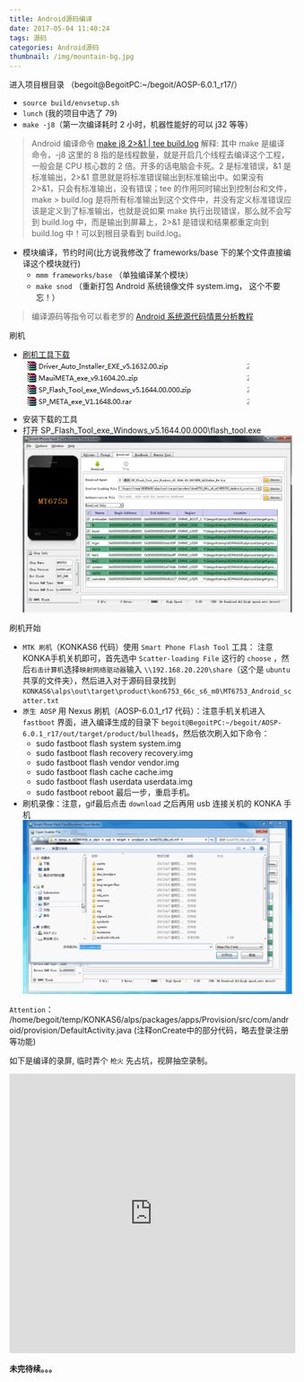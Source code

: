 ```yaml
---
title: Android源码编译
date: 2017-05-04 11:40:24
tags: 源码
categories: Android源码
thumbnail: /img/mountain-bg.jpg
---
```


进入项目根目录 （begoit@BegoitPC:~/begoit/AOSP-6.0.1_r17/）
- `source build/envsetup.sh`
- `lunch` (我的项目中选了 79)
- `make -j8`（第一次编译耗时 2 小时，机器性能好的可以 j32 等等）
 > Android 编译命令 [make j8 2>&1 | tee build.log](http://www.cnblogs.com/ifzy/p/3854560.html) 解释: 其中 make 是编译命令，-j8 这里的 8 指的是线程数量，就是开启几个线程去编译这个工程，一般会是 CPU 核心数的 2 倍。开多的话电脑会卡死。2 是标准错误，&1 是标准输出，2>&1 意思就是将标准错误输出到标准输出中。如果没有 2>&1，只会有标准输出，没有错误；tee 的作用同时输出到控制台和文件，make > build.log  是将所有标准输出到这个文件中，并没有定义标准错误应该是定义到了标准输出，也就是说如果 make 执行出现错误，那么就不会写到 build.log 中，而是输出到屏幕上，2>&1 是错误和结果都重定向到 build.log 中！可以到根目录看到 build.log。
- 模块编译，节约时间(比方说我修改了 frameworks/base 下的某个文件直接编译这个模块就行)
  - `mmm frameworks/base` （单独编译某个模块）
  - `make snod` （重新打包 Android 系统镜像文件 system.img， 这个不要忘！）
> 编译源码等指令可以看老罗的 [Android 系统源代码情景分析教程](http://0xcc0xcd.com/p/books/978-7-121-18108-5/c161.php)

刷机
- [刷机工具下载](https://share.weiyun.com/aef417d93a44dce31802087732ac4d8b)
![4个刷机工具](/img/刷机工具.png)
- 安装下载的工具
- 打开 SP_Flash_Tool_exe_Windows_v5.1644.00.000\flash_tool.exe
![flash_tool](/img/flash_tool.png)

刷机开始
-  `MTK 刷机`（KONKAS6 代码）使用 `Smart Phone Flash Tool` 工具： 注意KONKA手机关机即可，首先选中 `Scatter-loading File` 这行的 `choose` ，然后`右击计算机`选择`映射网络驱动器`输入 `\\192.168.20.220\share`（这个是 `ubuntu` 共享的文件夹），然后进入对于源码目录找到 `KONKAS6\alps\out\target\product\kon6753_66c_s6_m0\MT6753_Android_scatter.txt`
- `原生 AOSP` 用 Nexus 刷机（AOSP-6.0.1_r17 代码）：注意手机关机进入 `fastboot` 界面，进入编译生成的目录下 `begoit@BegoitPC:~/begoit/AOSP-6.0.1_r17/out/target/product/bullhead$`，然后依次刷入如下命令：
  - sudo fastboot flash system system.img
  - sudo fastboot flash recovery recovery.img
  - sudo fastboot flash vendor vendor.img
  - sudo fastboot flash cache cache.img
  - sudo fastboot flash userdata userdata.img
  - sudo fastboot reboot 最后一步，重启手机。
- 刷机录像：注意，gif最后点击 `download` 之后再用 usb 连接关机的 KONKA 手机
![MTK刷机录制](/img/MTK刷机录制.gif)

`Attention`： /home/begoit/temp/KONKAS6/alps/packages/apps/Provision/src/com/android/provision/DefaultActivity.java (注释onCreate中的部分代码，略去登录注册等功能)

如下是编译的录屏, 临时弄个 `枪火` 先占坑，视屏抽空录制。
<!--宽占满，高度自适应。 poster 预加载显示的图像-->
<iframe   
    height=498 width=510   
    src="http://www.bilibili.com/video/av3444552/"   
    frameborder=0 allowfullscreen>  
</iframe>
<!--<video width="100%" height="auto" id="video" controls="" preload="none" 
      poster="http://media.w3.org/2010/05/sintel/poster.png">
      <source id="mp4" src="http://cn-fjxm2-dx-v-03.acgvideo.com/vg1/f/84/5465980-1.mp4?expires=1494488400&platform=html5&ssig=sFyLhO5klFhNKadv0P9gtA&oi=1968780062&nfa=fkYkF/LEe5xFyJPq/bZ9eQ==&dynamic=1&hfa=2066162576" type="video/mp4">
      <source id="webm" src="http://media.w3.org/2010/05/sintel/trailer.webm" type="video/webm">
      <source id="ogv" src="http://media.w3.org/2010/05/sintel/trailer.ogv" type="video/ogg">
</video>-->

**未完待续。。。**
